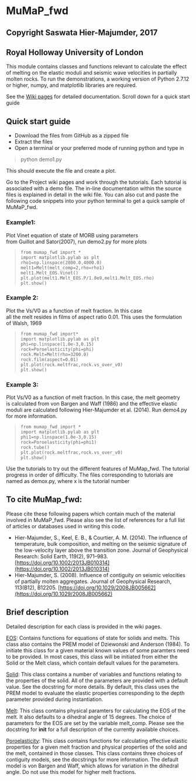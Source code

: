 
# MuMaP_fwd
## Copyright Saswata Hier-Majumder, 2017
## Royal Holloway University of London  

This module contains classes and functions relevant to calculate the
effect of melting on the elastic moduli and seismic wave velocities in 
partially molten rocks. To run the demonstrations, a working version of
Python 2.7.12 or higher, numpy, and matplotlib libraries are required.  

See the <a href=https://github.com/sashgeophysics/MuMap_fwd/wiki> Wiki pages<a>  for detailed documentation. Scroll down for a quick start guide

## Quick start guide
* Download the files from GitHub as a zipped file
* Extract the files
* Open a terminal or your preferred mode of running python and type in  
>python demo1.py  

This should execute the file and create a plot.  

Go to the Project wiki pages and work through the tutorials. Each tutorial is associated with a demo file. The in-line documentation within the source files is explained in detail in the wiki file. You can also cut and paste the following code snippets into your python terminal to get a quick sample of MuMaP_fwd.  
### Example1:   
Plot Vinet equation of state of MORB using parameters  
from Guillot and Sator(2007), run demo2.py for more plots  

>     from mumap_fwd import *  
>     import matplotlib.pylab as plt  
>     rho1=np.linspace(2800.0,4000.0)  
>     melt1=Melt(melt_comp=2,rho=rho1)  
>     melt1.Melt_EOS.Vinet()  
>     plt.plot(melt1.Melt_EOS.P/1.0e9,melt1.Melt_EOS.rho)  
>     plt.show()  

### Example 2:  
Plot the Vs/V0 as a function of melt fraction. In this case  
all the melt resides in films of aspect ratio 0.01. This uses the formulation  
of Walsh, 1969   

>     from mumap_fwd import*  
>     import matplotlib.pylab as plt  
>     phi=np.linspace(1.0e-3,0.15)  
>     rock=Poroelasticity(phi=phi)  
>     rock.Melt=Melt(rho=3200.0)  
>     rock.film(aspect=0.01)  
>     plt.plot(rock.meltfrac,rock.vs_over_v0)  
>     plt.show()  

### Example 3:
Plot Vs/V0 as a function of melt fraction. In this case, the melt geometry  
is calculated from von Bargen and Waff (1986) and the effective elastic  
moduli are calculated following Hier-Majumder et al. (2014). Run demo4.py  
for more information.     

>     from mumap_fwd import *
>     import matplotlib.pylab as plt
>     phi1=np.linspace(1.0e-3,0.15)
>     rock=Poroelasticity(phi=phi1)
>     rock.tube()
>     plt.plot(rock.meltfrac,rock.vs_over_v0)  
>     plt.show() 

Use the tutorials to try out the different features of MuMap_fwd. The tutorial progress in order of difficulty. The files corresponding to tutorials are named as demox.py, where x is the tutorial number
## To cite MuMap_fwd:  

Please cite these following papers which contain much of the material involved in MuMaP_fwd. Please also see the list of references for a full list of articles or databases used in writing this code.  

* Hier-Majumder, S., Keel, E. B., & Courtier, A. M. (2014). The influence of temperature, bulk composition, and melting on the seismic signature of the low-velocity layer above the transition zone. Journal of Geophysical Research: Solid Earth, 119(2), 971–983. [https://doi.org/10.1002/2013JB010314](https://doi.org/10.1002/2013JB010314)
* Hier-Majumder, S. (2008). Influence of contiguity on seismic velocities of partially molten aggregates. Journal of Geophysical Research, 113(B12), B12205. [https://doi.org/10.1029/2008JB005662](https://doi.org/10.1029/2008JB005662)  

## Brief description  

Detailed description for each class is provided in the wiki pages.

[EOS](https://github.com/sashgeophysics/MuMap_fwd/wiki/Class-EOS): Contains functions for equations of state for solids and melts.
This class also contains the PREM model of Dziewonski and Anderson (1984). 
To initiate this class for a given material known values of some paramters 
need to be provided. In most cases, this class will be initiated from
either the Solid or the Melt class, which contain default values for the 
parameters.  

[Solid](https://github.com/sashgeophysics/MuMap_fwd/wiki/Class-Solid): This class contains a number of variables and functions relating
to the properties of the solid. All of the parameters are provided with
a default value. See the docstring for more details. By default, this class 
uses the PREM model to evaluate the elastic properties corresponding to the
depth parameter provided during instantiation.  

[Melt](https://github.com/sashgeophysics/MuMap_fwd/wiki/Class-Melt): This class contains physical paramters for calculating the EOS of the
melt. It also defaults to a dihedral angle of 15 degrees. The choice
of parameters for the EOS are set by the variable melt_comp. Please
see the docstring for __init__ for a full description of the currently
available choices.  

[Poroelasticity](https://github.com/sashgeophysics/MuMap_fwd/wiki/Class-Poroelasticity):  This class contains functions for calculating effective
elastic properties for a given melt fraction and physical properties
of the solid and the melt, contained in those classes. This class contains
three choices of contiguity models, see the docstrings for more information.
The default model is von Bargen and Waff, which allows for variation
in the dihedral angle. Do not use this model for higher melt fractions.   
